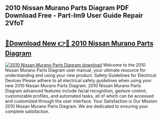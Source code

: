 ## 2010 Nissan Murano Parts Diagram PDF Download Free - Part-lm9 User Guide Repair 2VfoT

# <h2><a href="http://dfkahh.blite.top/?on=2010+Nissan+Murano+Parts+Diagram">🔗Download New 👉🔴 2010 Nissan Murano Parts Diagram</a></h2>

[![2010 Nissan Murano Parts Diagram download](https://i.imgur.com/lujVjoI.png)](http://dfkahh.blite.top/?on=2010+Nissan+Murano+Parts+Diagram)
Welcome to the 2010 Nissan Murano Parts Diagram user manual, your ultimate resource for understanding and using your new product. Safety Guidelines for Electrical Devices Please adhere to all electrical safety guidelines when using your new 2010 Nissan Murano Parts Diagram. 2010 Nissan Murano Parts Diagram advanced features include facial recognition, gesture control, customizable profiles, and automated tasks, all of which can be accessed and customized through the user interface. Your Satisfaction is Our Mission 2010 Nissan Murano Parts Diagram. We are dedicated to ensuring your complete satisfaction.
